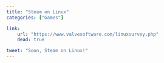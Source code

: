 ```yaml
---
title: "Steam on Linux"
categories: ["Games"]

link:
    url: "https://www.valvesoftware.com/linuxsurvey.php"
    dead: true

tweet: "Soon, Steam on Linux!"
---
```

